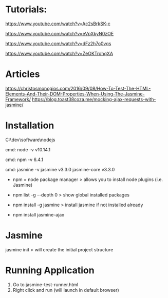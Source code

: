 # Tutorials:
https://www.youtube.com/watch?v=Ac2sBrkSK-c  

https://www.youtube.com/watch?v=eVpXkyN0zOE

https://www.youtube.com/watch?v=dFz2h7o0vqs

https://www.youtube.com/watch?v=ZeOKTrohqXA

# Articles 
https://christosmonogios.com/2016/09/08/How-To-Test-The-HTML-Elements-And-Their-DOM-Properties-When-Using-The-Jasmine-Framework/
https://blog.toast38coza.me/mocking-ajax-requests-with-jasmine/


#  Installation
C:\dev\software\nodejs

cmd: node -v
v10.14.1

cmd: npm -v
6.4.1

cmd: jasmine -v
jasmine v3.3.0
jasmine-core v3.3.0

* npm =  node package manager 	> allows you to install node plugins (i.e. Jasmine) 

* npm list -g --depth 0 		> show global installed packages

* npm install -g jasmine		> install jasmine if not installed already	
* npm install jasmine-ajax

# Jasmine 

jasmine init 				> will create the initial project structure

# Running Application 

1. Go to jasmine-test-runner.html
2. Right click and run (will launch in default browser) 
